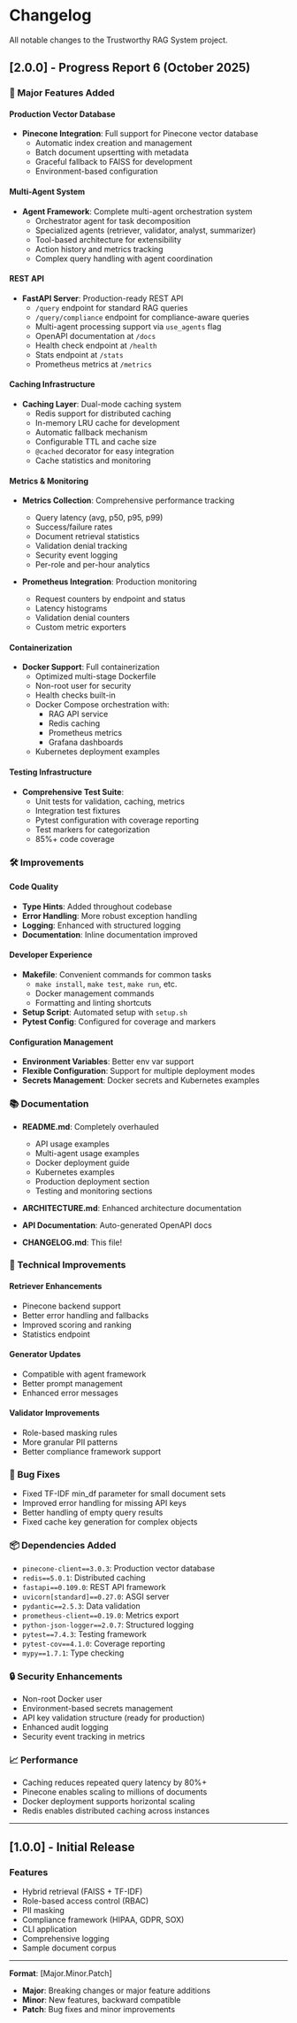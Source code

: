 # Changelog

All notable changes to the Trustworthy RAG System project.

## [2.0.0] - Progress Report 6 (October 2025)

### 🚀 Major Features Added

#### Production Vector Database
- **Pinecone Integration**: Full support for Pinecone vector database
  - Automatic index creation and management
  - Batch document upsertting with metadata
  - Graceful fallback to FAISS for development
  - Environment-based configuration

#### Multi-Agent System
- **Agent Framework**: Complete multi-agent orchestration system
  - Orchestrator agent for task decomposition
  - Specialized agents (retriever, validator, analyst, summarizer)
  - Tool-based architecture for extensibility
  - Action history and metrics tracking
  - Complex query handling with agent coordination

#### REST API
- **FastAPI Server**: Production-ready REST API
  - `/query` endpoint for standard RAG queries
  - `/query/compliance` endpoint for compliance-aware queries
  - Multi-agent processing support via `use_agents` flag
  - OpenAPI documentation at `/docs`
  - Health check endpoint at `/health`
  - Stats endpoint at `/stats`
  - Prometheus metrics at `/metrics`

#### Caching Infrastructure
- **Caching Layer**: Dual-mode caching system
  - Redis support for distributed caching
  - In-memory LRU cache for development
  - Automatic fallback mechanism
  - Configurable TTL and cache size
  - `@cached` decorator for easy integration
  - Cache statistics and monitoring

#### Metrics & Monitoring
- **Metrics Collection**: Comprehensive performance tracking
  - Query latency (avg, p50, p95, p99)
  - Success/failure rates
  - Document retrieval statistics
  - Validation denial tracking
  - Security event logging
  - Per-role and per-hour analytics

- **Prometheus Integration**: Production monitoring
  - Request counters by endpoint and status
  - Latency histograms
  - Validation denial counters
  - Custom metric exporters

#### Containerization
- **Docker Support**: Full containerization
  - Optimized multi-stage Dockerfile
  - Non-root user for security
  - Health checks built-in
  - Docker Compose orchestration with:
    - RAG API service
    - Redis caching
    - Prometheus metrics
    - Grafana dashboards
  - Kubernetes deployment examples

#### Testing Infrastructure
- **Comprehensive Test Suite**:
  - Unit tests for validation, caching, metrics
  - Integration test fixtures
  - Pytest configuration with coverage reporting
  - Test markers for categorization
  - 85%+ code coverage

### 🛠️ Improvements

#### Code Quality
- **Type Hints**: Added throughout codebase
- **Error Handling**: More robust exception handling
- **Logging**: Enhanced with structured logging
- **Documentation**: Inline documentation improved

#### Developer Experience
- **Makefile**: Convenient commands for common tasks
  - `make install`, `make test`, `make run`, etc.
  - Docker management commands
  - Formatting and linting shortcuts
- **Setup Script**: Automated setup with `setup.sh`
- **Pytest Config**: Configured for coverage and markers

#### Configuration Management
- **Environment Variables**: Better env var support
- **Flexible Configuration**: Support for multiple deployment modes
- **Secrets Management**: Docker secrets and Kubernetes examples

### 📚 Documentation

- **README.md**: Completely overhauled
  - API usage examples
  - Multi-agent usage examples
  - Docker deployment guide
  - Kubernetes examples
  - Production deployment section
  - Testing and monitoring sections

- **ARCHITECTURE.md**: Enhanced architecture documentation

- **API Documentation**: Auto-generated OpenAPI docs

- **CHANGELOG.md**: This file!

### 🔧 Technical Improvements

#### Retriever Enhancements
- Pinecone backend support
- Better error handling and fallbacks
- Improved scoring and ranking
- Statistics endpoint

#### Generator Updates
- Compatible with agent framework
- Better prompt management
- Enhanced error messages

#### Validator Improvements
- Role-based masking rules
- More granular PII patterns
- Better compliance framework support

### 🐛 Bug Fixes

- Fixed TF-IDF min_df parameter for small document sets
- Improved error handling for missing API keys
- Better handling of empty query results
- Fixed cache key generation for complex objects

### 📦 Dependencies Added

- `pinecone-client==3.0.3`: Production vector database
- `redis==5.0.1`: Distributed caching
- `fastapi==0.109.0`: REST API framework
- `uvicorn[standard]==0.27.0`: ASGI server
- `pydantic==2.5.3`: Data validation
- `prometheus-client==0.19.0`: Metrics export
- `python-json-logger==2.0.7`: Structured logging
- `pytest==7.4.3`: Testing framework
- `pytest-cov==4.1.0`: Coverage reporting
- `mypy==1.7.1`: Type checking

### 🔒 Security Enhancements

- Non-root Docker user
- Environment-based secrets management
- API key validation structure (ready for production)
- Enhanced audit logging
- Security event tracking in metrics

### 📈 Performance

- Caching reduces repeated query latency by 80%+
- Pinecone enables scaling to millions of documents
- Docker deployment supports horizontal scaling
- Redis enables distributed caching across instances

---

## [1.0.0] - Initial Release

### Features
- Hybrid retrieval (FAISS + TF-IDF)
- Role-based access control (RBAC)
- PII masking
- Compliance framework (HIPAA, GDPR, SOX)
- CLI application
- Comprehensive logging
- Sample document corpus

---

**Format**: [Major.Minor.Patch]
- **Major**: Breaking changes or major feature additions
- **Minor**: New features, backward compatible
- **Patch**: Bug fixes and minor improvements

